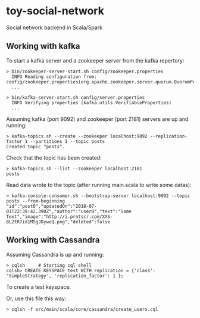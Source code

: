 # toy-social-network
Social network backend in Scala/Spark

## Working with kafka
To start a kafka server and a zookeeper server from the kafka repertory:
```
> bin/zookeeper-server-start.sh config/zookeeper.properties
  INFO Reading configuration from: config/zookeeper.properties(org.apache.zookeeper.server.quorum.QuorumPeerConfig)
  ...

> bin/kafka-server-start.sh config/server.properties
  INFO Verifying properties (kafka.utils.VerifiableProperties)
  ...
```
Assuming kafka (port 9092) and zookeeper (port 2181) servers are up and running:
```
> kafka-topics.sh --create --zookeeper localhost:9092 --replication-factor 1 --partitions 1 --topic posts
Created topic "posts".
```

Check that the topic has been created:
```
> kafka-topics.sh --list --zookeeper localhost:2181
posts
```

Read data wrote to the topic (after running main.scala to write some datas):
```
> kafka-console-consumer.sh --bootstrap-server localhost:9092 --topic posts --from-beginning
"id":"post0","updatedOn":"2018-07-01T22:39:42.390Z","author":"user0","text":"Some Text","image":"http://i.prntscr.com/XXS-8L2tR7id1MSgJDywoQ.png","deleted":false
```

## Working with Cassandra
Assuming Cassandra is up and running:
```
> cqlsh     # Starting cql shell
cqlsh> CREATE KEYSPACE test WITH replication = {'class': 'SimpleStrategy', 'replication_factor': 1 };
```
To create a test keyspace.

Or, use this file this way:
```
> cqlsh -f src/main/scala/core/cassandra/create_users.cql
```
